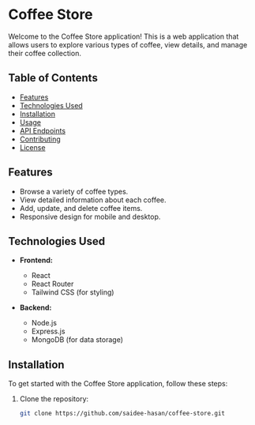 # Coffee Store

Welcome to the Coffee Store application! This is a web application that allows users to explore various types of coffee, view details, and manage their coffee collection.

## Table of Contents

- [Features](#features)
- [Technologies Used](#technologies-used)
- [Installation](#installation)
- [Usage](#usage)
- [API Endpoints](#api-endpoints)
- [Contributing](#contributing)
- [License](#license)

## Features

- Browse a variety of coffee types.
- View detailed information about each coffee.
- Add, update, and delete coffee items.
- Responsive design for mobile and desktop.

## Technologies Used

- **Frontend:**
  - React
  - React Router
  - Tailwind CSS (for styling)
  
- **Backend:**
  - Node.js
  - Express.js
  - MongoDB (for data storage)

## Installation

To get started with the Coffee Store application, follow these steps:

1. Clone the repository:
   ```bash
   git clone https://github.com/saidee-hasan/coffee-store.git
